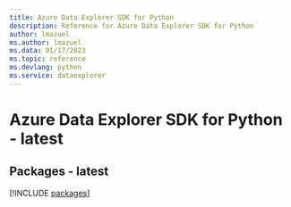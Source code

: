 ```yaml
---
title: Azure Data Explorer SDK for Python
description: Reference for Azure Data Explorer SDK for Python
author: lmazuel
ms.author: lmazuel
ms.data: 01/17/2023
ms.topic: reference
ms.devlang: python
ms.service: dataexplorer
---
```

# Azure Data Explorer SDK for Python - latest
## Packages - latest
[!INCLUDE [packages](data-explorer-index.md)]
